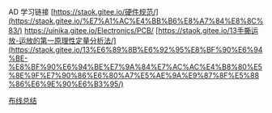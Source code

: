 AD 学习链接
[https://staok.gitee.io/硬件规范/](https://staok.gitee.io/%E7%A1%AC%E4%BB%B6%E8%A7%84%E8%8C%83/)
https://uinika.gitee.io/Electronics/PCB/
[https://staok.gitee.io/13手撕运放-运放的第一原理性定量分析法/](https://staok.gitee.io/13%E6%89%8B%E6%92%95%E8%BF%90%E6%94%BE-%E8%BF%90%E6%94%BE%E7%9A%84%E7%AC%AC%E4%B8%80%E5%8E%9F%E7%90%86%E6%80%A7%E5%AE%9A%E9%87%8F%E5%88%86%E6%9E%90%E6%B3%95/)

[布线总结](http://www.51hei.com/bbs/dpj-30480-1.html)